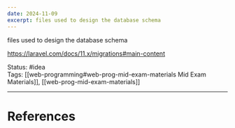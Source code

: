 ```yaml
---
date: 2024-11-09
excerpt: files used to design the database schema
---
```

files used to design the database schema

https://laravel.com/docs/11.x/migrations#main-content


Status: #idea  
Tags: [[web-programming#web-prog-mid-exam-materials Mid Exam Materials]], [[web-prog-mid-exam-materials]]

---
# References